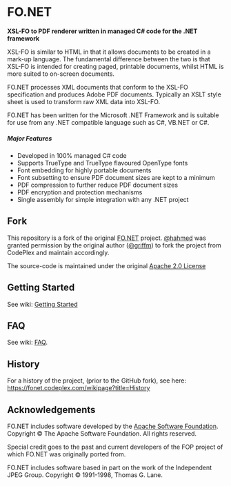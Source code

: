 # FO.NET

**XSL-FO to PDF renderer written in managed C# code for the .NET framework**

XSL-FO is similar to HTML in that it allows documents to be created in a mark-up language. The fundamental difference between the two is that XSL-FO is intended for creating paged, printable documents, whilst HTML is more suited to on-screen documents. 

FO.NET processes XML documents that conform to the XSL-FO specification and produces Adobe PDF documents. Typically an XSLT style sheet is used to transform raw XML data into XSL-FO.

FO.NET has been written for the Microsoft .NET Framework and is suitable for use from any .NET compatible language such as C#, VB.NET or C#.

##### Major Features
- Developed in 100% managed C# code
- Supports TrueType and TrueType flavoured OpenType fonts
- Font embedding for highly portable documents
- Font subsetting to ensure PDF document sizes are kept to a minimum
- PDF compression to further reduce PDF document sizes
- PDF encryption and protection mechanisms
- Single assembly for simple integration with any .NET project

## Fork

This repository is a fork of the original [FO.NET](https://fonet.codeplex.com/) project. [@hahmed](https://github.com/hahmed/) was granted permission by the original author ([@griffm](griffm)) to fork the project from CodePlex and maintain accordingly.

The source-code is maintained under the original [Apache 2.0 License](https://fonet.codeplex.com/license)


## Getting Started
See wiki: [Getting Started](wiki/Getting-Started)

## FAQ
See wiki: [FAQ](wiki/FAQ).

## History

For a history of the project, (prior to the GitHub fork), see here:<br/>
https://fonet.codeplex.com/wikipage?title=History

## Acknowledgements

FO.NET includes software developed by the [Apache Software Foundation](http://www.apache.org).
Copyright &copy; The Apache Software Foundation. All rights reserved.

Special credit goes to the past and current developers of the FOP project of which FO.NET was originally ported from.

FO.NET includes software based in part on the work of the Independent JPEG Group. Copyright &copy; 1991-1998, Thomas G. Lane.
